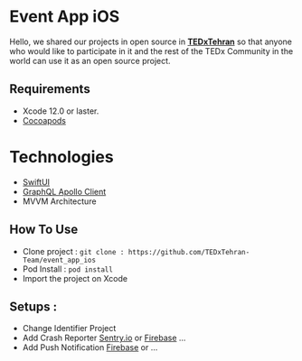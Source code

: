 # Event App iOS

Hello, we shared our projects in open source in **[TEDxTehran](http://tedxtehran.com/en)** so that anyone who would like to participate in it and the rest of the TEDx Community in the world can use it as an open source project.

## Requirements

- Xcode 12.0 or laster.
- [Cocoapods](https://guides.cocoapods.org/using/getting-started.html)

# Technologies

- [SwiftUI](https://developer.apple.com/xcode/swiftui)
- [GraphQL Apollo Client](https://github.com/apollographql/apollo-ios)
- MVVM Architecture

## How To Use

- Clone project : `git clone : https://github.com/TEDxTehran-Team/event_app_ios`
- Pod Install : `pod install`
- Import the project on Xcode

## Setups : 

- Change Identifier Project
- Add Crash Reporter [Sentry.io](https://docs.sentry.io/platforms/apple/guides/ios/) or [Firebase](https://firebase.google.com/docs/ios/setup) ...
- Add Push Notification [Firebase](https://firebase.google.com/docs/cloud-messaging/ios/client) or ...

